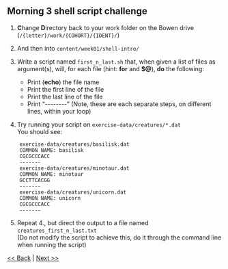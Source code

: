 ## Morning 3 shell script challenge  
  
1. **C**hange **D**irectory back to your work folder on the Bowen drive (`/{letter}/work/{COHORT}/{IDENT}/`)  

2. And then into `content/week01/shell-intro/`  

3. Write a script named `first_n_last.sh` that, when given a list of files as argument(s), 
  will, for each file (hint: **for** and **$@**), **do** the following:  
    - Print (**echo**) the file name
    - Print the first line of the file
    - Print the last line of the file
    - Print “--------”
  (Note, these are each separate steps, on different lines, within your loop)  
  
4. Try running your script on `exercise-data/creatures/*.dat`  
  You should see:  
```
    exercise-data/creatures/basilisk.dat
    COMMON NAME: basilisk
    CGCGCCCACC
    -------
    exercise-data/creatures/minotaur.dat
    COMMON NAME: minotaur
    GCCTTCACGG
    -------
    exercise-data/creatures/unicorn.dat
    COMMON NAME: unicorn
    CGCGCCCACC
    -------
```  
  
5. Repeat 4., but direct the output to a file named `creatures_first_n_last.txt`  
  (Do not modify the script to achieve this, do it through the command line when running the script)  
  
  
[<< Back](02-shell-revision.md)  |  [Next >>](04-git-merge-activity.md)  
  